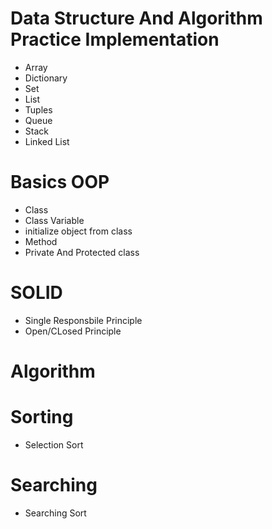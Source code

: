 # Data Structure And Algorithm Practice Implementation
- Array
- Dictionary
- Set
- List
- Tuples
- Queue
- Stack
- Linked List 

# Basics OOP
- Class
- Class Variable
- initialize object from class
- Method
- Private And Protected class

# SOLID
- Single Responsbile Principle
- Open/CLosed Principle

# Algorithm
  # Sorting
  - Selection Sort
  # Searching
  - Searching Sort
